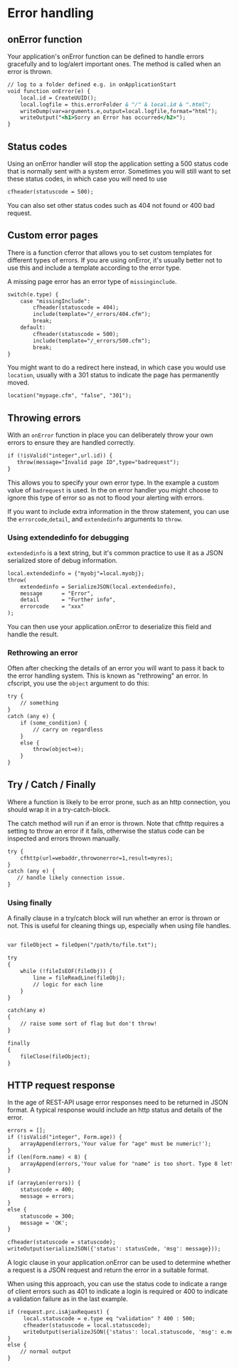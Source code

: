 # Error handling

## onError function

Your application's onError function can be defined to handle errors gracefully and to log/alert important ones. The method is called when an error is thrown.

```cfml
// log to a folder defined e.g. in onApplicationStart
void function onError(e) {
    local.id = CreateUUID();
    local.logfile = this.errorFolder & "/" & local.id & ".html";
    writeDump(var=arguments.e,output=local.logfile,format="html");
    writeOutput("<h1>Sorry an Error has occurred</h2>");
}
```

## Status codes

Using an onError handler will stop the application setting a 500 status code that is normally sent with a system error. Sometimes you will still want to set these status codes, in which case you will need to use 

```cfml
cfheader(statuscode = 500);
```

You can also set other status codes such as 404 not found or 400 bad request. 

## Custom error pages

There is a function cferror that allows you to set custom templates for different types of errors. If you are using onError, it's usually better not to use this and include a template according to the error type.

A missing page error has an error type of `missinginclude`.

```cfml
switch(e.type) {
    case "missingInclude":
        cfheader(statuscode = 404);
        include(template="/_errors/404.cfm");
        break;
    default:
        cfheader(statuscode = 500);
        include(template="/_errors/500.cfm");
        break;
}
```

You might want to do a redirect here instead, in which case you would use `location`, usually with a 301 status to indicate the page has permanently moved.

```cfml
location("mypage.cfm", "false", "301");
```

## Throwing errors

With an `onError` function in place you can deliberately throw your own errors to ensure they are handled correctly.

```cfml
if (!isValid("integer",url.id)) {
   throw(message="Invalid page ID",type="badrequest");
}
```

This allows you to specify your own error type. In the example a custom value of `badrequest` is used. In the on error handler you might choose to ignore this type of error so as not to flood your alerting with errors.

If you want to include extra information in the throw statement, you can use the `errorcode`,`detail`, and `extendedinfo` arguments to `throw`.

### Using extendedinfo for debugging

`extendedinfo` is a text string, but it's common practice to use it as a JSON serialized store of debug information.

```cfml
local.extendedinfo = {"myobj"=local.myobj};
throw(
    extendedinfo = SerializeJSON(local.extendedinfo),
    message      = "Error", 
    detail       = "Further info",
    errorcode    = "xxx"     
);
```

You can then use your application.onError to deserialize this field and handle the result.

### Rethrowing an error

Often after checking the details of an error you will want to pass it back to the error handling system. This is known as "rethrowing" an error. In cfscript, you use the `object` argument to do this:

```cfml
try {
    // something
}
catch (any e) {
    if (some_condition) {
        // carry on regardless
    }
    else {
        throw(object=e);
    }
}
```

## Try / Catch / Finally

Where a function is likely to be error prone, such as an http connection, you should wrap it in a try-catch-block.

The catch method will run if an error is thrown. Note that cfhttp requires a setting to throw an error if it fails, otherwise the status code can be inspected and errors thrown manually.

```cfml
try {
    cfhttp(url=webaddr,throwonerror=1,result=myres);
}
catch (any e) {
   // handle likely connection issue.
}
```

### Using finally

A finally clause in a try/catch block will run whether an error is thrown or not. This is useful for cleaning things up, especially when using file handles.

```cfml

var fileObject = fileOpen("/path/to/file.txt");

try
{
    while (!fileIsEOF(fileObj)) {
        line = fileReadLine(fileObj);
        // logic for each line
    }
}

catch(any e)
{
    // raise some sort of flag but don't throw!
}

finally
{
    fileClose(fileObject);
}
```

## HTTP request response

In the age of REST-API usage error responses need to be returned in JSON format. A typical response would include an http status and details of the error.

```cfml
errors = [];
if (!isValid("integer", Form.age)) {
    arrayAppend(errors,'Your value for "age" must be numeric!');
}
if (len(Form.name) < 8) {
    arrayAppend(errors,'Your value for "name" is too short. Type 8 letters at least!');
}

if (arrayLen(errors)) {
    statuscode = 400;
    message = errors;
}
else {
    statuscode = 300;
    message = 'OK';
}

cfheader(statuscode = statuscode);
writeOutput(serializeJSON({'status': statusCode, 'msg': message}));
```

A logic clause in your application.onError can be used to determine whether a request is a JSON request and return the error in a suitable format.

When using this approach, you can use the status code to indicate a range of client errors such as 401 to indicate a login is required or 400 to indicate a validation failure as in the last example.

```cfml
if (request.prc.isAjaxRequest) {
     local.statuscode = e.type eq "validation" ? 400 : 500;
     cfheader(statuscode = local.statuscode);
     writeOutput(serializeJSON({'status': local.statuscode, 'msg': e.message}));
}
else {
    // normal output
}
```    


   
